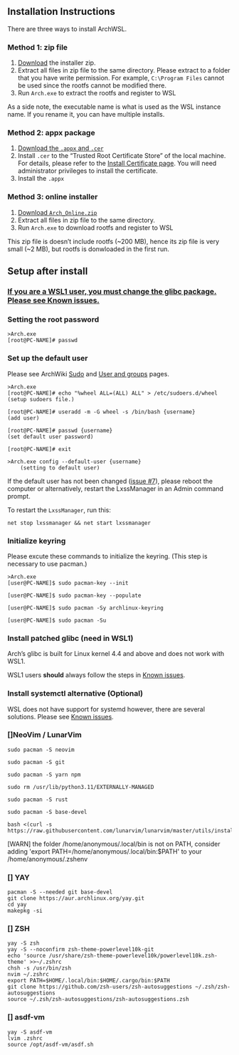 
## Installation Instructions

There are three ways to install ArchWSL.

### [](https://wsldl-pg.github.io/ArchW-docs/How-to-Setup/#method-1-zip-file)Method 1: zip file

1. [Download](https://github.com/yuk7/ArchWSL/releases/latest) the installer zip.
2. Extract all files in zip file to the same directory. Please extract to a folder that you have write permission. For example, `C:\Program Files` cannot be used since the rootfs cannot be modified there.
3. Run `Arch.exe` to extract the rootfs and register to WSL

As a side note, the executable name is what is used as the WSL instance name. If you rename it, you can have multiple installs.

### [](https://wsldl-pg.github.io/ArchW-docs/How-to-Setup/#method-2-appx-package)Method 2: appx package

1. [Download the `.appx` and `.cer`](https://github.com/yuk7/ArchWSL/releases/latest)
2. Install `.cer` to the “Trusted Root Certificate Store” of the local machine. For details, please refer to the [Install Certificate page](https://wsldl-pg.github.io/ArchW-docs/Install-Certificate/). You will need administrator privileges to install the certificate.
3. Install the `.appx`

### [](https://wsldl-pg.github.io/ArchW-docs/How-to-Setup/#method-3-online-installer)Method 3: online installer

1. [Download `Arch_Online.zip`](https://github.com/yuk7/ArchWSL/releases/latest)
2. Extract all files in zip file to the same directory.
3. Run `Arch.exe` to download rootfs and register to WSL

This zip file is doesn’t include rootfs (~200 MB), hence its zip file is very small (~2 MB), but rootfs is donwloaded in the first run.

## [](https://wsldl-pg.github.io/ArchW-docs/How-to-Setup/#setup-after-install)Setup after install

### [](https://wsldl-pg.github.io/ArchW-docs/How-to-Setup/#if-you-are-a-wsl1-user-you-must-change-the-glibc-package-please-see-known-issues)[If you are a WSL1 user, you **must** change the glibc package. Please see Known issues.](https://wsldl-pg.github.io/ArchW-docs/Known-issues/#wsl1--wsl2)

### [](https://wsldl-pg.github.io/ArchW-docs/How-to-Setup/#setting-the-root-password)Setting the root password

```
>Arch.exe
[root@PC-NAME]# passwd
```

### [](https://wsldl-pg.github.io/ArchW-docs/How-to-Setup/#set-up-the-default-user)Set up the default user

Please see ArchWiki [Sudo](https://wiki.archlinux.org/index.php/Sudo#Example_entries) and [User and groups](https://wiki.archlinux.org/index.php/Users_and_groups) pages.

```
>Arch.exe
[root@PC-NAME]# echo "%wheel ALL=(ALL) ALL" > /etc/sudoers.d/wheel
(setup sudoers file.)

[root@PC-NAME]# useradd -m -G wheel -s /bin/bash {username}
(add user)

[root@PC-NAME]# passwd {username}
(set default user password)

[root@PC-NAME]# exit

>Arch.exe config --default-user {username}
    (setting to default user)
```

If the default user has not been changed ([issue #7](https://github.com/yuk7/ArchWSL/issues/7)), please reboot the computer or alternatively, restart the LxssManager in an Admin command prompt.

To restart the `LxssManager`, run this:

```
net stop lxssmanager && net start lxssmanager
```

### [](https://wsldl-pg.github.io/ArchW-docs/How-to-Setup/#initialize-keyring)Initialize keyring

Please excute these commands to initialize the keyring. (This step is necessary to use pacman.)

```
>Arch.exe
[user@PC-NAME]$ sudo pacman-key --init

[user@PC-NAME]$ sudo pacman-key --populate

[user@PC-NAME]$ sudo pacman -Sy archlinux-keyring

[user@PC-NAME]$ sudo pacman -Su
```

### [](https://wsldl-pg.github.io/ArchW-docs/How-to-Setup/#install-patched-glibc-need-in-wsl1)Install patched glibc (need in WSL1)

Arch’s glibc is built for Linux kernel 4.4 and above and does not work with WSL1.

WSL1 users **should** always follow the steps in [Known issues](https://wsldl-pg.github.io/ArchW-docs/Known-issues/#wsl1--wsl2).

### [](https://wsldl-pg.github.io/ArchW-docs/How-to-Setup/#install-systemctl-alternative-optional)Install systemctl alternative (Optional)

WSL does not have support for systemd however, there are several solutions. Please see [Known issues](https://wsldl-pg.github.io/ArchW-docs/Known-issues/#systemdsystemctl).


### []NeoVim / LunarVim

```
sudo pacman -S neovim

sudo pacman -S git

sudo pacman -S yarn npm

sudo rm /usr/lib/python3.11/EXTERNALLY-MANAGED

sudo pacman -S rust 

sudo pacman -S base-devel

bash <(curl -s
https://raw.githubusercontent.com/lunarvim/lunarvim/master/utils/installer/install.sh)

```

[WARN] the folder /home/anonymous/.local/bin is not on PATH, consider adding 'export PATH=/home/anonymous/.local/bin:$PATH' to your /home/anonymous/.zshenv

### [] YAY

```shell
pacman -S --needed git base-devel
git clone https://aur.archlinux.org/yay.git
cd yay
makepkg -si
```


### [] ZSH

```
yay -S zsh
yay -S --noconfirm zsh-theme-powerlevel10k-git
echo 'source /usr/share/zsh-theme-powerlevel10k/powerlevel10k.zsh-theme' >>~/.zshrc
chsh -s /usr/bin/zsh
nvim ~/.zshrc
export PATH=$HOME/.local/bin:$HOME/.cargo/bin:$PATH
git clone https://github.com/zsh-users/zsh-autosuggestions ~/.zsh/zsh-autosuggestions
source ~/.zsh/zsh-autosuggestions/zsh-autosuggestions.zsh
```

### [] asdf-vm

```
yay -S asdf-vm
lvim .zshrc
source /opt/asdf-vm/asdf.sh
```